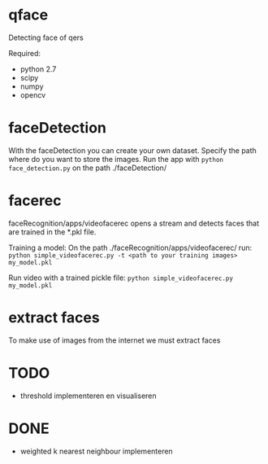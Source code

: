 # qface
Detecting face of qers

Required:
* python 2.7
* scipy
* numpy
* opencv

# faceDetection

With the faceDetection you can create your own dataset. Specify the path where do you want to store the images.
Run the app with `python face_detection.py` on the path ./faceDetection/

# facerec

faceRecognition/apps/videofacerec opens a stream and detects faces that are trained in the *.pkl file.

Training a model:
On the path ./faceRecognition/apps/videofacerec/ run:
`python simple_videofacerec.py -t <path to your training images> my_model.pkl`

Run video with a trained pickle file:
`python simple_videofacerec.py my_model.pkl`

# extract faces
To make use of images from the internet we must extract faces

# TODO

* threshold  implementeren en visualiseren

# DONE

* weighted k nearest neighbour implementeren